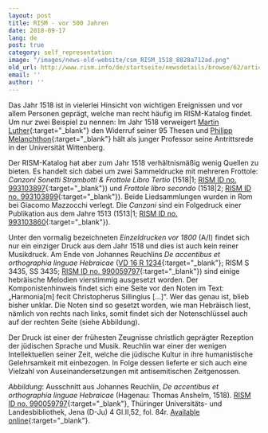 ```yaml
---
layout: post
title: RISM - vor 500 Jahren
date: 2018-09-17
lang: de
post: true
category: self_representation
image: "/images/news-old-website/csm_RISM_1518_8828a712ad.png"
old_url: http://www.rism.info/de/startseite/newsdetails/browse/62/article/64/rism-500-years-ago.html
email: ''
author: ''
---
```



Das Jahr 1518 ist in vielerlei Hinsicht von wichtigen Ereignissen und vor allem Personen geprägt, welche man recht häufig im RISM-Katalog findet. Um nur zwei Beispiel zu nennen: Im Jahr 1518 verweigert [Martin Luther](https://opac.rism.info/metaopac/perma.do?v=rism&q=-1%3d%22pe133052%22){:target="_blank"} den Widerruf seiner 95 Thesen und [Philipp Melanchthon](https://opac.rism.info/metaopac/perma.do;jsessionid=59FA319710E68840147C5C2B55ED055E.touch02?v=rism&q=-1%3d%22pe87925%22){:target="_blank"} hält als junger Professor seine Antrittsrede in der Universität Wittenberg.

Der RISM-Katalog hat aber zum Jahr 1518 verhältnismäßig wenig Quellen zu bieten. Es handelt sich dabei um zwei Sammeldrucke mit mehreren Frottole: _Canzoni Sonetti Strambotti & Frottole Libro Tertio_ (1518|1; [RISM ID no. 993103897](https://opac.rism.info/search?id=00000993103897&View=rism){:target="_blank"}) und _Frottole libro secondo_ (1518|2; [RISM ID no. 993103899](https://opac.rism.info/search?id=00000993103899&View=rism){:target="_blank"}). Beide Liedsammlungen wurden in Rom bei Giacomo Mazzocchi verlegt. Die _Canzoni_ sind ein Folgedruck einer Publikation aus dem Jahre 1513 (1513|1; [RISM ID no. 993103860](https://opac.rism.info/search?id=00000993103860&View=rism){:target="_blank"}).

Unter den vormalig bezeichneten _Einzeldrucken vor 1800_ (A/I) findet sich nur ein einziger Druck aus dem Jahr 1518 und dies ist auch kein reiner Musikdruck. Am Ende von Johannes Reuchlins _De accentibus et orthographia linguae Hebraicae_ ([VD 16 R 1234](http://gateway-bayern.de/VD16+R+1234){:target="_blank"}; RISM S 3435, SS 3435; [RISM ID no. 990059797](https://opac.rism.info/search?id=00000990059797&View=rism){:target="_blank"}) sind einige hebräische Melodien vierstimmig ausgesetzt worden. Der Komponistenhinweis findet sich eine Seite vor den Noten im Text: „Harmonia[m] fecit Christopherus Sillingius […]“. Wer das genau ist, blieb bisher unklar. Die Noten sind so gesetzt worden, wie man Hebräisch liest, nämlich von rechts nach links, somit findet sich der Notenschlüssel auch auf der rechten Seite (siehe Abbildung).

Der Druck ist einer der frühesten Zeugnisse christlich geprägter Rezeption der jüdischen Sprache und Musik. Reuchlin war einer der wenigen Intellektuellen seiner Zeit, welche die jüdische Kultur in ihre humanistische Gelehrsamkeit mit einbezogen. In Folge dessen lieferte er sich auch eine Vielzahl von Auseinandersetzungen mit antisemitischen Zeitgenossen.

_Abbildung_: Ausschnitt aus Johannes Reuchlin, _De accentibus et orthographia linguae Hebraicae_ (Hagenau: Thomas Anshelm, 1518). [RISM ID no. 990059797](https://opac.rism.info/search?id=00000990059797&View=rism){:target="_blank"}, Thüringer Universitäts- und Landesbibliothek, Jena (D-Ju) 4 Gl.II,52, fol. 84r. [Available online](http://nbn-resolving.de/urn/resolver.pl?urn=urn:nbn:de:urmel-368e133e-4324-4a26-b959-19595fa56b750){:target="_blank"}.



